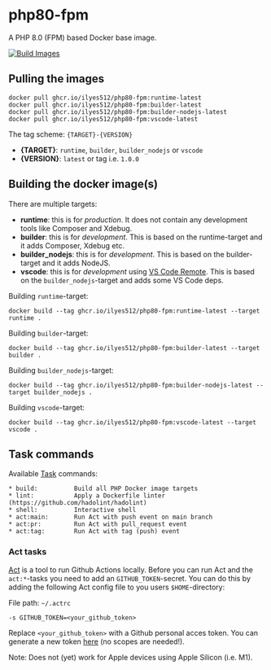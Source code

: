# php80-fpm

A PHP 8.0 (FPM) based Docker base image.

[![Build Images](https://github.com/Ilyes512/php80-fpm/actions/workflows/main.yml/badge.svg)](https://github.com/Ilyes512/php80-fpm/actions/workflows/main.yml)

## Pulling the images

```
docker pull ghcr.io/ilyes512/php80-fpm:runtime-latest
docker pull ghcr.io/ilyes512/php80-fpm:builder-latest
docker pull ghcr.io/ilyes512/php80-fpm:builder-nodejs-latest
docker pull ghcr.io/ilyes512/php80-fpm:vscode-latest
```

The tag scheme: `{TARGET}-{VERSION}`

- **{TARGET}**: `runtime`, `builder`, `builder_nodejs` or `vscode`
- **{VERSION}**: `latest` or tag i.e. `1.0.0`

## Building the docker image(s)

There are multiple targets:

  - **runtime**: this is for *production*. It does not contain any development tools like Composer and Xdebug.
  - **builder**: this is for *development*. This is based on the runtime-target and it adds Composer, Xdebug etc.
  - **builder_nodejs**: this is for *development*. This is based on the builder-target and it adds NodeJS.
  - **vscode**: this is for *development* using
  [VS Code Remote](https://code.visualstudio.com/docs/remote/remote-overview). This is based on the
  `builder_nodejs`-target and adds some VS Code deps.

Building `runtime`-target:

```
docker build --tag ghcr.io/ilyes512/php80-fpm:runtime-latest --target runtime .
```

Building `builder`-target:

```
docker build --tag ghcr.io/ilyes512/php80-fpm:builder-latest --target builder .
```

Building `builder_nodejs`-target:

```
docker build --tag ghcr.io/ilyes512/php80-fpm:builder-nodejs-latest --target builder_nodejs .
```

Building `vscode`-target:

```
docker build --tag ghcr.io/ilyes512/php80-fpm:vscode-latest --target vscode .
```

## Task commands

Available [Task](https://taskfile.dev/#/) commands:

```
* build:          Build all PHP Docker image targets
* lint:           Apply a Dockerfile linter (https://github.com/hadolint/hadolint)
* shell:          Interactive shell
* act:main:       Run Act with push event on main branch
* act:pr:         Run Act with pull_request event
* act:tag:        Run Act with tag (push) event
```

### Act tasks

[Act](https://github.com/nektos/act) is a tool to run Github Actions locally. Before you can run Act and the
`act:*`-tasks you need to add an `GITHUB_TOKEN`-secret. You can do this by adding the following
Act config file to you users `$HOME`-directory:

File path: `~/.actrc`
```
-s GITHUB_TOKEN=<your_github_token>
```

Replace `<your_github_token>` with a Github personal acces token. You can generate a new token
[here](https://github.com/settings/tokens/new?description=Act) (no scopes
are needed!).

Note: Does not (yet) work for Apple devices using Apple Silicon (i.e. M1).
